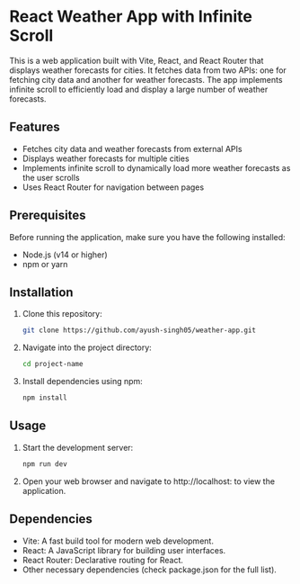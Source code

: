 # React Weather App with Infinite Scroll

This is a web application built with Vite, React, and React Router that displays weather forecasts for cities. It fetches data from two APIs: one for fetching city data and another for weather forecasts. The app implements infinite scroll to efficiently load and display a large number of weather forecasts.

## Features

- Fetches city data and weather forecasts from external APIs
- Displays weather forecasts for multiple cities
- Implements infinite scroll to dynamically load more weather forecasts as the user scrolls
- Uses React Router for navigation between pages

## Prerequisites

Before running the application, make sure you have the following installed:

- Node.js (v14 or higher)
- npm or yarn

## Installation

1. Clone this repository:

   ```bash
   git clone https://github.com/ayush-singh05/weather-app.git
2. Navigate into the project directory:

   ```bash
   cd project-name

3. Install dependencies using npm:

   ```bash
   npm install

## Usage

1. Start the development server:

   ```bash
   npm run dev
2. Open your web browser and navigate to http://localhost: to view the application.

   
## Dependencies

- Vite: A fast build tool for modern web development.
- React: A JavaScript library for building user interfaces.
- React Router: Declarative routing for React.
- Other necessary dependencies (check package.json for the full list).
  
